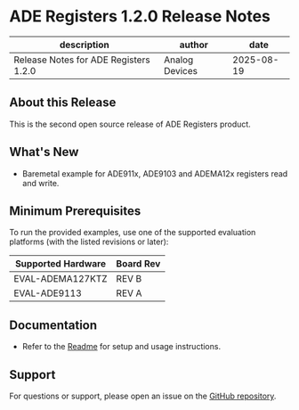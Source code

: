 # ADE Registers 1.2.0 Release Notes

| description | author | date |
| --- | --- | --- |
| Release Notes for ADE Registers 1.2.0 | Analog Devices | 2025-08-19 |

<!-- markdownlint-disable MD024 -->

## About this Release

This is the second open source release of ADE Registers product.

## What's New

 - Baremetal example for ADE911x, ADE9103 and ADEMA12x registers read and write.

## Minimum Prerequisites

To run the provided examples, use one of the supported evaluation platforms (with the listed revisions or later):

| Supported Hardware | Board Rev |
| --- | --- |
| EVAL-ADEMA127KTZ | REV B |
| EVAL-ADE9113 | REV A |


## Documentation

- Refer to the [Readme](../../readme.md) for setup and usage instructions.

## Support

For questions or support, please open an issue on the [GitHub repository](https://github.com/analogdevicesinc/energy-ade-registers/issues).